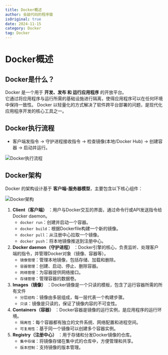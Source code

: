 ```yaml
---
title: Docker概述
author: 会敲代码的程序猿
isOriginal: true
date: 2024-11-15
category: Docker
tag: Docker
---
```


# Docker概述

## Docker是什么？

Docker 是一个用于 **开发、发布 和 运行应用程序** 的开放平台。<br/>
它通过将应用程序与运行所需的基础设施进行隔离，使得应用程序可以在任何环境中保持一致性。
Docker 以轻量化的方式解决了软件跨平台部署的问题，是现代化应用程序开发的核心工具之一。

## Docker执行流程

* 客户端发指令 → 守护进程接收指令 → 检查镜像(本地/Docker Hub) → 创建容器 → 启动并运行。

![Docker执行流程](http://img.geekyspace.cn/pictures/2024/202411152359021.png)

## Docker架构

Docker 的架构设计基于 **客户端-服务器模型**，主要包含以下核心组件：

![Docker架构](http://img.geekyspace.cn/pictures/2024/202411262315598.webp)

1. **Client（客户端）** ：用户与Docker交互的界面，通过命令行或API发送指令给Docker daemon。
   * `docker run`：创建并启动一个容器。
   * `docker build`：根据Dockerfile构建一个新的镜像。
   * `docker pull`：从注册中心拉取一个镜像。
   * `docker push`：将本地镜像推送到注册中心。
2. **Docker daemon（守护进程）** ：Docker引擎的核心，负责监听、处理客户端的指令，并管理Docker对象（镜像、容器等）。
   * `镜像管理`：管理本地镜像，包括存储、加载和删除。
   * `容器管理`：创建、启动、停止、删除容器。
   * `网络管理`：为容器提供网络接口。
   * `存储管理`：管理容器的数据卷。
3. **Images（镜像）** ：Docker镜像是一个只读的模板，包含了运行容器所需的所有文件
   * `分层结构`：镜像由多层组成，每一层代表一个构建步骤。
   * `只读`：镜像是只读的，保证了镜像内容的不可变性。
4. **Containers（容器）** ：Docker容器是镜像的运行实例，是应用程序的运行环境。
   * `隔离性`：每个容器都有独立的文件系统、网络配置和进程空间。
   * `可复用性`：基于同一个镜像可以创建多个容器实例。
5. **Registry（注册中心）** ：用于存储和分发Docker镜像的仓库。
   * `集中存储`：将镜像存储在集中式的仓库中，方便管理和共享。
   * `版本控制`：支持镜像的版本管理。
